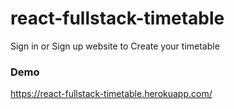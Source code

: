 # react-fullstack-timetable
Sign in or Sign up website to Create your timetable

### Demo
https://react-fullstack-timetable.herokuapp.com/
